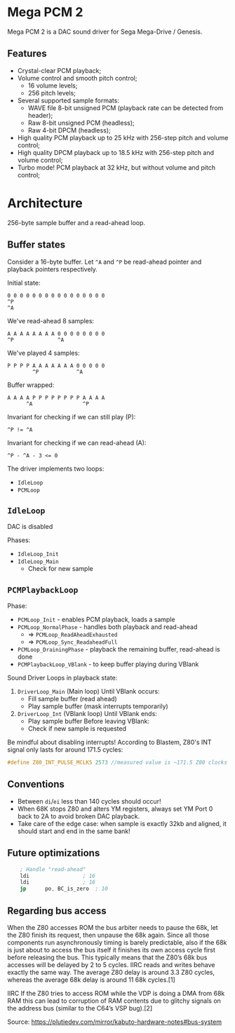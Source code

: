 
# Mega PCM 2

Mega PCM 2 is a DAC sound driver for Sega Mega-Drive / Genesis.

## Features

- Crystal-clear PCM playback;
- Volume control and smooth pitch control;
	- 16 volume levels;
	- 256 pitch levels;
- Several supported sample formats:
	- WAVE file 8-bit unsigned PCM (playback rate can be detected from header);
	- Raw 8-bit unsigned PCM (headless);
	- Raw 4-bit DPCM (headless);
- High quality PCM playback up to 25 kHz with 256-step pitch and volume control;
- High quality DPCM playback up to 18.5 kHz with 256-step pitch and volume control;
- Turbo mode! PCM playback at 32 kHz, but without volume and pitch control;

# Architecture

256-byte sample buffer and a read-ahead loop.

## Buffer states

Consider a 16-byte buffer.
Let `^A` and `^P` be read-ahead pointer and playback pointers respectively.

Initial state:
	
	0 0 0 0 0 0 0 0 0 0 0 0 0 0 0 0
	^P
	^A

We've read-ahead 8 samples:

	A A A A A A A A 0 0 0 0 0 0 0 0
	^P				^A

We've played 4 samples:

	P P P P A A A A A A A 0 0 0 0 0
			^P            ^A	

Buffer wrapped:

	A A A A P P P P P P P P A A A A
		  ^A                ^P

Invariant for checking if we can still play (P):

	^P != ^A

Invariant for checking if we can read-ahead (A):

	^P - ^A - 3 <= 0

The driver implements two loops:
- `IdleLoop`
- `PCMLoop`

## `IdleLoop`

DAC is disabled

Phases:
- `IdleLoop_Init`
- `IdleLoop_Main`
	- Check for new sample

## `PCMPlaybackLoop`

Phase:
- `PCMLoop_Init` - enables PCM playback, loads a sample
- `PCMLoop_NormalPhase` - handles both playback and read-ahead
	- => `PCMLoop_ReadAheadExhausted`
	- => `PCMLoop_Sync_ReadaheadFull`
- `PCMLoop_DrainingPhase` - playback the remaining buffer, read-ahead is done
- `PCMPlaybackLoop_VBlank` - to keep buffer playing during VBlank


Sound Driver Loops in playback state:
1. `DriverLoop_Main` (Main loop)
	Until VBlank occurs:
	- Fill sample buffer (read ahead)
	- Play sample buffer (mask interrupts temporarily)
2. `DriverLoop_Int` (VBlank loop)
	Until VBlank ends:
	- Play sample buffer
	Before leaving VBlank:
	- Check if new sample is requested

Be mindful about disabling interrupts!
According to Blastem, Z80's INT signal only lasts for around 171.5 cycles:

```c
#define Z80_INT_PULSE_MCLKS 2573 //measured value is ~171.5 Z80 clocks
```

## Conventions

- Between `di`/`ei` less than 140 cycles should occur!
- When 68K stops Z80 and alters YM registers, always set YM Port 0 back to 2A to avoid broken DAC playback.
- Take care of the edge case: when sample is exactly 32kb and aligned, it should start and end in the same bank!

## Future optimizations

```asm
 	; Handle "read-ahead"
	ldi					; 16
	ldi					; 16
	jp		po, BC_is_zero	; 10
```

## Regarding bus access


When the Z80 accesses ROM the bus arbiter needs to pause the 68k, let the Z80 finish its request, then unpause the 68k again. Since all those components run asynchronously timing is barely predictable, also if the 68k is just about to access the bus itself it finishes its own access cycle first before releasing the bus. This typically means that the Z80’s 68k bus accesses will be delayed by 2 to 5 cycles. IIRC reads and writes behave exactly the same way. The average Z80 delay is around 3.3 Z80 cycles, whereas the average 68k delay is around 11 68k cycles.[1] 

IIRC If the Z80 tries to access ROM while the VDP is doing a DMA from 68k RAM this can lead to corruption of RAM contents due to glitchy signals on the address bus (similar to the C64’s VSP bug).[2]

Source: https://plutiedev.com/mirror/kabuto-hardware-notes#bus-system
